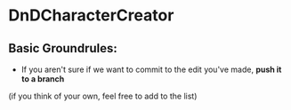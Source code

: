 # DnDCharacterCreator

Basic Groundrules:
---

* If you aren't sure if we want to commit to the edit you've made, **push it to a branch**


(if you think of your own, feel free to add to the list)
